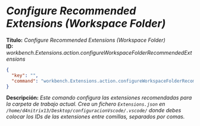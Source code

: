 <!-- Autor: Daniel Benjamin Perez Morales -->
<!-- GitHub: https://github.com/DanielBenjaminPerezMoralesDev13 -->
<!-- GitLab: https://gitlab.com/DanielBenjaminPerezMoralesDev13 -->
<!-- Correo electrónico: danielperezdev@proton.me -->

# ***Configure Recommended Extensions (Workspace Folder)***

**Título:** *Configure Recommended Extensions (Workspace Folder)*  
**ID:** *workbench.Extensions.action.configureWorkspaceFolderRecommendedExtensions*

```json
{
  "key": "",
  "command": "workbench.Extensions.action.configureWorkspaceFolderRecommendedExtensions"
}
```

**Descripción:** *Este comando configura las extensiones recomendadas para la carpeta de trabajo actual. Crea un fichero `Extensions.json` en `/home/d4nitrix13/Desktop/configuracionVscode/.vscode/` donde debes colocar los IDs de las extensiones entre comillas, separados por comas.*
